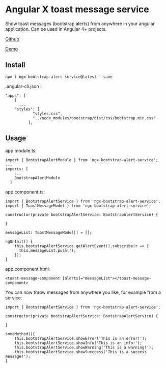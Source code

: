 # Angular X toast message service

Show toast messages (bootstrap alerts) from anywhere in your angular application.
Can be used in Angular 4+ projects.

[Github](https://github.com/speti43/DobozMeetup/tree/master/MeetUpDemoBackEnd/MeetUpDemoBackEnd/webApp/src/shared)

[Demo](https://raw.githubusercontent.com/speti43/DobozMeetup/master/MeetUpDemoBackEnd/MeetUpDemoBackEnd/webApp/src/shared/demo.png)

## Install
```
npm i ngx-bootstrap-alert-service@latest --save
```
.angular-cli.json : 
```
"apps": [
    {
      ...
    "styles": [
            "styles.css",          
            "../node_modules/bootstrap/dist/css/bootstrap.min.css"
          ],
```
## Usage

app.module.ts:
```
import { BootstrapAlertModule } from 'ngx-bootstrap-alert-service';
...
imports: [
    ...
    BootstrapAlertModule
  ]

```



app.component.ts:
```
import { BootstrapAlertService } from 'ngx-bootstrap-alert-service';
import { ToastMessageModel } from 'ngx-bootstrap-alert-service';

constructor(private bootstrapAlertService: BootstrapAlertService) {

}

messageList: ToastMessageModel[] = [];

ngOnInit() { 
    this.bootstrapAlertService.getAlertEvent().subscribe(r => {
      this.messageList.push(r);
    });
}

```



app.component.html:
```
<toast-message-component [alerts]="messageList"></toast-message-component>
```


You can now throw messages from anywhere you like, for example from a service:
```
import { BootstrapAlertService } from 'ngx-bootstrap-alert-service';

constructor(private bootstrapAlertService: BootstrapAlertService) {

}

someMethod(){
    this.bootstrapAlertService.showError('This is an error!');    
    this.bootstrapAlertService.showInfo('This is an info!');    
    this.bootstrapAlertService.showWarning('This is a warning!');    
    this.bootstrapAlertService.showSucccess('This is a success message!');
}

```